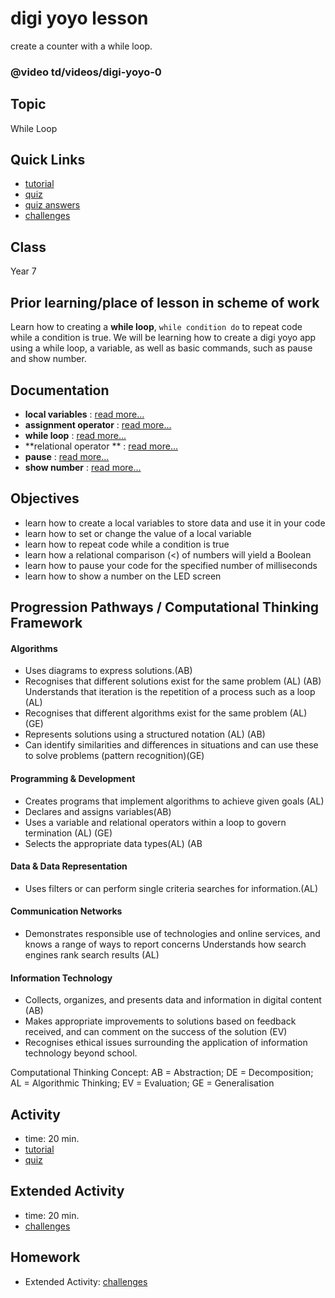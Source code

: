 # digi yoyo lesson

create a counter with a while loop.

### @video td/videos/digi-yoyo-0

## Topic

While Loop

## Quick Links

* [tutorial](/microbit/lessons/digi-yoyo/tutorial)
* [quiz](/microbit/lessons/digi-yoyo/quiz)
* [quiz answers](/microbit/lessons/digi-yoyo/quiz-answers)
* [challenges](/microbit/lessons/digi-yoyo/challenges)

## Class

Year 7

## Prior learning/place of lesson in scheme of work

Learn how to creating a **while loop**, `while condition do` to repeat code while a condition is true. We will be learning how to create a digi yoyo app using a while loop, a variable, as well as basic commands, such as pause and show number.

## Documentation

* **local variables** : [read more...](/microbit/reference/variables/var)
* **assignment operator** : [read more...](/microbit/reference/variables/assign)
* **while loop** : [read more...](/microbit/js/while)
* **relational operator ** : [read more...](/microbit/reference/types/number)
* **pause** : [read more...](/microbit/reference/basic/pause)
* **show number** : [read more...](/microbit/reference/basic/show-number)

## Objectives

* learn how to create a local variables to store data and use it in your code
* learn how to set or change the value of a local variable
* learn how to repeat code while a condition is true
* learn how a relational comparison (<) of numbers will yield a Boolean
* learn how to pause your code for the specified number of milliseconds
* learn how to show a number on the LED screen

## Progression Pathways / Computational Thinking Framework

#### Algorithms

* Uses diagrams to express solutions.(AB)
* Recognises that different solutions exist for the same problem (AL) (AB)  Understands that iteration is the repetition of a process such as a loop (AL)
* Recognises that different algorithms exist for the same problem (AL) (GE)
* Represents solutions using a structured notation (AL) (AB)
*  Can identify similarities and differences in situations and can use these to solve problems (pattern recognition)(GE)

#### Programming & Development

* Creates programs that implement algorithms to achieve given goals (AL)
*  Declares and assigns variables(AB)
* Uses a variable and relational operators within a loop to govern termination (AL) (GE)
* Selects the appropriate data types(AL) (AB

#### Data & Data Representation

* Uses filters or can perform single criteria searches for information.(AL)

#### Communication Networks

* Demonstrates responsible use of technologies and online services, and knows a range of ways to report concerns Understands how search engines rank search results (AL)

#### Information Technology

* Collects, organizes, and presents data and information in digital content (AB)
* Makes appropriate improvements to solutions based on feedback received, and can comment on the success of the solution (EV)
* Recognises ethical issues surrounding the application of information technology beyond school.

Computational Thinking Concept: AB = Abstraction; DE = Decomposition; AL = Algorithmic Thinking; EV = Evaluation; GE = Generalisation

## Activity

* time: 20 min.
* [tutorial](/microbit/lessons/digi-yoyo/tutorial)
* [quiz](/microbit/lessons/digi-yoyo/quiz)

## Extended Activity

* time: 20 min.
* [challenges](/microbit/lessons/digi-yoyo/challenges)

## Homework

* Extended Activity: [challenges](/microbit/lessons/digi-yoyo/challenges)

